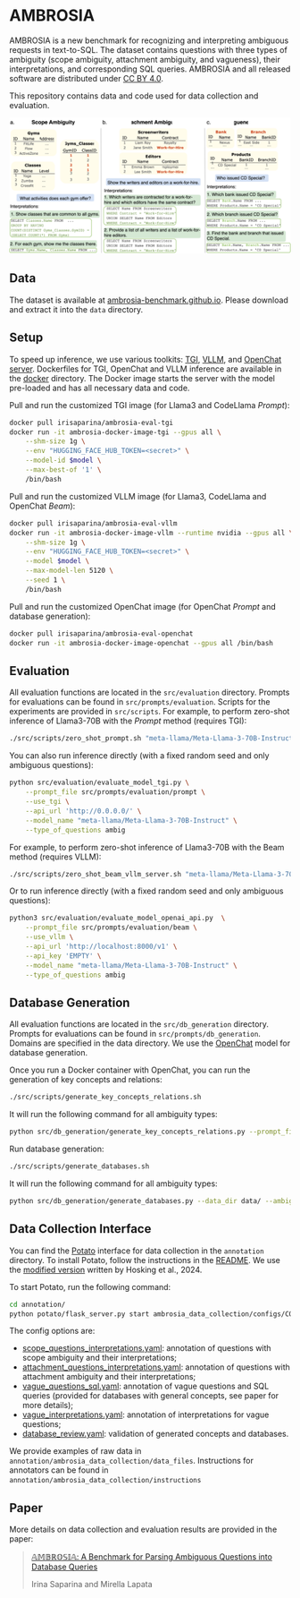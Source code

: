 # AMBROSIA

AMBROSIA is a new benchmark for recognizing and interpreting ambiguous requests in text-to-SQL. The dataset contains questions with three types of ambiguity (scope ambiguity, attachment ambiguity, and vagueness), their interpretations, and corresponding SQL queries. AMBROSIA and all released software are distributed under [CC BY 4.0](https://creativecommons.org/licenses/by/4.0/deed.en).

This repository contains data and code used for data collection and evaluation.

<img src="examples.svg" alt="image" width="800"/>


## Data
The dataset is available at [ambrosia-benchmark.github.io](https://ambrosia-benchmark.github.io/). Please download and extract it into the `data` directory.

## Setup
To speed up inference, we use various toolkits: [TGI](https://github.com/huggingface/text-generation-inference), [VLLM](https://github.com/vllm-project/vllm), and [OpenChat server](https://github.com/imoneoi/openchat). Dockerfiles for TGI, OpenChat and VLLM inference are available in the [docker](docker/) directory. The Docker image starts the server with the model pre-loaded and has all necessary data and code.

Pull and run the customized TGI image (for Llama3 and CodeLlama *Prompt*):

```bash
docker pull irisaparina/ambrosia-eval-tgi
docker run -it ambrosia-docker-image-tgi --gpus all \
    --shm-size 1g \
    --env "HUGGING_FACE_HUB_TOKEN=<secret>" \
    --model-id $model \
    --max-best-of '1' \
    /bin/bash
```

Pull and run the customized VLLM image (for Llama3, CodeLlama and OpenChat *Beam*):

```bash
docker pull irisaparina/ambrosia-eval-vllm
docker run -it ambrosia-docker-image-vllm --runtime nvidia --gpus all \
    --shm-size 1g \
    --env "HUGGING_FACE_HUB_TOKEN=<secret>" \
    --model $model \
    --max-model-len 5120 \
    --seed 1 \
    /bin/bash
```

Pull and run the customized OpenChat image (for OpenChat *Prompt* and database generation):

```bash
docker pull irisaparina/ambrosia-eval-openchat
docker run -it ambrosia-docker-image-openchat --gpus all /bin/bash
```

## Evaluation
All evaluation functions are located in the `src/evaluation` directory. Prompts for evaluations can be found in `src/prompts/evaluation`. 
Scripts for the experiments are provided in `src/scripts`. For example, to perform zero-shot inference of Llama3-70B with the *Prompt* method (requires TGI):
```bash
./src/scripts/zero_shot_prompt.sh "meta-llama/Meta-Llama-3-70B-Instruct" --tgi
```

You can also run inference directly (with a fixed random seed and only ambiguous questions):
```bash
python src/evaluation/evaluate_model_tgi.py \
    --prompt_file src/prompts/evaluation/prompt \
    --use_tgi \
    --api_url 'http://0.0.0.0/' \
    --model_name "meta-llama/Meta-Llama-3-70B-Instruct" \
    --type_of_questions ambig
```

For example, to perform zero-shot inference of Llama3-70B with the Beam method (requires VLLM):
```bash
./src/scripts/zero_shot_beam_vllm_server.sh "meta-llama/Meta-Llama-3-70B-Instruct"
```

Or to run inference directly (with a fixed random seed and only ambiguous questions):
```bash
python3 src/evaluation/evaluate_model_openai_api.py  \
    --prompt_file src/prompts/evaluation/beam \
    --use_vllm \
    --api_url 'http://localhost:8000/v1' \
    --api_key 'EMPTY' \
    --model_name "meta-llama/Meta-Llama-3-70B-Instruct" \
    --type_of_questions ambig
```


## Database Generation
All evaluation functions are located in the `src/db_generation` directory. Prompts for evaluations can be found in `src/prompts/db_generation`. Domains are specified in the data directory. We use the [OpenChat](https://huggingface.co/openchat/openchat-3.5-0106) model for database generation. 

Once you run a Docker container with OpenChat, you can run the generation of key concepts and relations:

```bash
./src/scripts/generate_key_concepts_relations.sh
```

It will run the following command for all ambiguity types:
```bash
python src/db_generation/generate_key_concepts_relations.py --prompt_file PROMPT --ambig_type AMBIG_TYPE --data_dir DIR_FOR_CONCEPTS --domain_file DOMAIN_FILE --api_url "http://localhost:18888/v1/"
```

Run database generation:

```bash
./src/scripts/generate_databases.sh
```

It will run the following command for all ambiguity types:
```bash
python src/db_generation/generate_databases.py --data_dir data/ --ambig_type AMBIG_TYPE --api_url "http://localhost:18888/v1/"
```



## Data Collection Interface

You can find the [Potato](https://potato-annotation.readthedocs.io/en/latest/) interface for data collection in the `annotation` directory. To install Potato, follow the instructions in the [README](annotation/README.md). We use the [modified version](https://github.com/cohere-ai/human-feedback-paper/tree/main/interface/prolific) written by Hosking et al., 2024.

To start Potato, run the following command:
```bash
cd annotation/
python potato/flask_server.py start ambrosia_data_collection/configs/CONFIG_FILE -p 8000
```

The config options are: 
- [scope_questions_interpretations.yaml](annotation/ambrosia_data_collection/configs/scope_questions_interpretations.yaml): annotation of questions with scope ambiguity and their interpretations;
- [attachment_questions_interpretations.yaml](annotation/ambrosia_data_collection/configs/attachment_questions_interpretations.yaml): annotation of questions with attachment ambiguity and their interpretations;
- [vague_questions_sql.yaml](annotation/ambrosia_data_collection/configs/vague_questions_sql.yaml): annotation of vague questions and SQL queries (provided for databases with general concepts, see paper for more details);
- [vague_interpretations.yaml](annotation/ambrosia_data_collection/configs/vague_interpretations.yaml): annotation of interpretations for vague questions;
- [database_review.yaml](annotation/ambrosia_data_collection/configs/database_review.yaml): validation of generated concepts and databases.

We provide examples of raw data in  ```annotation/ambrosia_data_collection/data_files```.
Instructions for annotators can be found in  ```annotation/ambrosia_data_collection/instructions```

## Paper

More details on data collection and evaluation results are provided in the paper:
> [𝔸𝕄𝔹ℝ𝕆𝕊𝕀𝔸: A Benchmark for Parsing Ambiguous Questions into Database Queries](https://arxiv.org/abs/2406.19073)
> 
> Irina Saparina and Mirella Lapata
